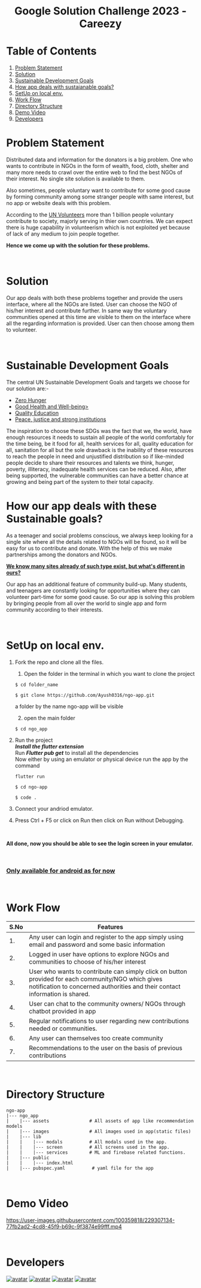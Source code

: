 # <div align="center"> Google Solution Challenge 2023 - Careezy</div>

# Table of Contents
1. [ Problem Statement ](#problemstatement)
2. [ Solution ](#solution)
3. [ Sustainable Development Goals ](#goals)
4. [ How app deals with sustaianable goals? ](#deal)
5. [ SetUp on local env. ](#setup)
6. [Work Flow](#workflow)
7. [ Directory Structure ](#structure)
8. [ Demo Video ](#demoVideo)
9. [Developers](#developers)

<a name="problemstatement"></a>
# Problem Statement
Distributed data and information for the donators is a big problem. One who wants to contribute in NGOs in the form of wealth, food, cloth, shelter and many more needs to crawl over the entire web to find the best NGOs of their interest. No single site solution is available to them. 

Also sometimes, people voluntary want to contribute for some good cause by forming community among some stranger people with same interest, but no app or website deals with this problem.

According to the <a href="https://www.unv.org/power-volunteerism">UN Volunteers</a> more than 1 billion people voluntary contribute to society, majorly serving in thier own countries. We can expect there is huge capability in volunteerism which is not exploited yet because of lack of any medium to join people together.

<b>Hence we come up with the solution for these problems.</b>

<br>

<a name="solution"></a>
# Solution
Our app deals with both these problems together and provide the users interface, where all the NGOs are listed. User can choose the NGO of his/her interest and contribute further. In same way the voluntary communities opened at this time are visible to them on the interface where all the regarding information is provided. User can then choose among them to volunteer. 

<br>

<a name="goals"></a>
# Sustainable Development Goals
The central UN Sustainable Development Goals and targets we choose for our solution are:-
<ul>
    <li><a href="https://sdgs.un.org/goals/goal2">Zero Hunger</a></li>
    <li><a href="https://sdgs.un.org/goals/goal3">Good Health and Well-being></a></li>
<li><a href="https://sdgs.un.org/goals/goal4">Quality Education</a></li>
<li><a href="https://sdgs.un.org/goals/goal16">Peace, justice and strong institutions</a></li>
</ul>
The inspiration to choose these SDGs was the fact that we, the world, have enough resources it needs to sustain all people of the world comfortably for the time being, be it food for all, health services for all, quality education for all, sanitation for all but the sole drawback is the inability of these resources to reach the people in need and unjustified distribution so if like-minded people decide to share their resources and talents we think, hunger, poverty, illiteracy, inadequate health services can be reduced. Also, after being supported, the vulnerable communities can have a better chance at growing and being part of the system to their total capacity.

<br>

<a name="deal"></a>
# How our app deals with these Sustainable goals?
As a teenager and social problems conscious, we always keep looking for a single site where all the details related to NGOs will be found, so it will be easy for us to contribute and donate. With the help of this we make partnerships among the donators and NGOs.

<b><u> We know many sites already of such type exist, but what's different in ours? </u></b>

Our app has an additional feature of community build-up. Many students, and teenagers are constantly looking for opportunities where they can volunteer part-time for some good cause. So our app is solving this problem by bringing people from all over the world to single app and form community according to their interests.

<br>

<a name="setup"></a>
# SetUp on local env.
1. Fork the repo and clone all the files.

    1. Open the folder in the terminal in which you want to clone the project 
    ```
    $ cd folder_name
    ```
    ```
    $ git clone https://github.com/Ayush0316/ngo-app.git
    ```
    
    a folder by the name ngo-app will be visible</br>
    
    2. open the main folder 
    ```
    $ cd ngo_app
    ```
    
2. Run the project </br>
    ***Install the flutter extension***</br>
    Run ***Flutter pub get*** to install all the dependencies<br>
    Now either by using an emulator or physical device run the app by the command 
    ```
    flutter run
    ```
    ```
    $ cd ngo-app
    ```
    ``` 
    $ code .
    ```
3. Connect your andriod emulator.
4. Press Ctrl + F5 or click on Run then click on Run without Debugging.

<br>

<b>All done, now you should be able to see the login screen in your emulator.</b>

<br>

<h3><u>Only available for android as for now</u></h3>
<br>

<a name="workflow"></a>
# Work Flow
|   S.No        |   Features        |
|   --------    |   -------------   |
|    1.         | Any user can login and register to the app simply using email and password and some basic information                  |
| 2.    | Logged in user have options to explore NGOs and communities to choose of his/her interest |
| 3. | User who wants to contribute can simply click on button provided for each community/NGO which gives notification to concerned authorities and their contact information is shared.   |
| 4. | User can chat to the community owners/ NGOs through chatbot provided in app |
| 5. | Regular notifications to user regarding new contributions needed or communities. |
| 6. | Any user can themselves too create community | 
| 7. | Recommendations to the user on the basis of previous contributions |

<br>

<a name="structure"></a>
# Directory Structure
```
ngo-app
|--- ngo_app
|    |--- assets               # All assets of app like recommendation models
|    |--- images               # All images used in app(static files) 
|    |--- lib
|    |    |--- modals          # All modals used in the app.
|    |    |--- screen          # All screens used in the app.
|    |    |--- services        # ML and firebase related functions.
|    |--- public
|    |    |--- index.html
|    |--- pubspec.yaml          # yaml file for the app
```

<br>

<a name="demoVideo"></a>
# Demo Video

https://user-images.githubusercontent.com/100359818/229307134-77fb2ad2-4cd8-45f9-b69c-9f3874e99fff.mp4

<br>

<a name="developers"></a>
# Developers
<a href="https://github.com/Ayush0316">![avatar](https://images.weserv.nl/?url=avatars.githubusercontent.com/u/95131125?v=4&h=80&w=80&fit=cover&mask=circle&maxage=7d)</a>
<a href="https://github.com/Sehaj-kahlon/">![avatar](https://images.weserv.nl/?url=avatars.githubusercontent.com/u/114355575?v=4&h=80&w=80&fit=cover&mask=circle&maxage=7d)</a>
<a href="https://github.com/Sar-thak-3">![avatar](https://images.weserv.nl/?url=avatars.githubusercontent.com/u/100359818?v=4&h=80&w=80&fit=cover&mask=circle&maxage=7d)</a>
<a href="https://github.com/NamanGoyal9102">![avatar](https://images.weserv.nl/?url=avatars.githubusercontent.com/u/122034533?v=4&h=80&w=80&fit=cover&mask=circle&maxage=7d)</a>
